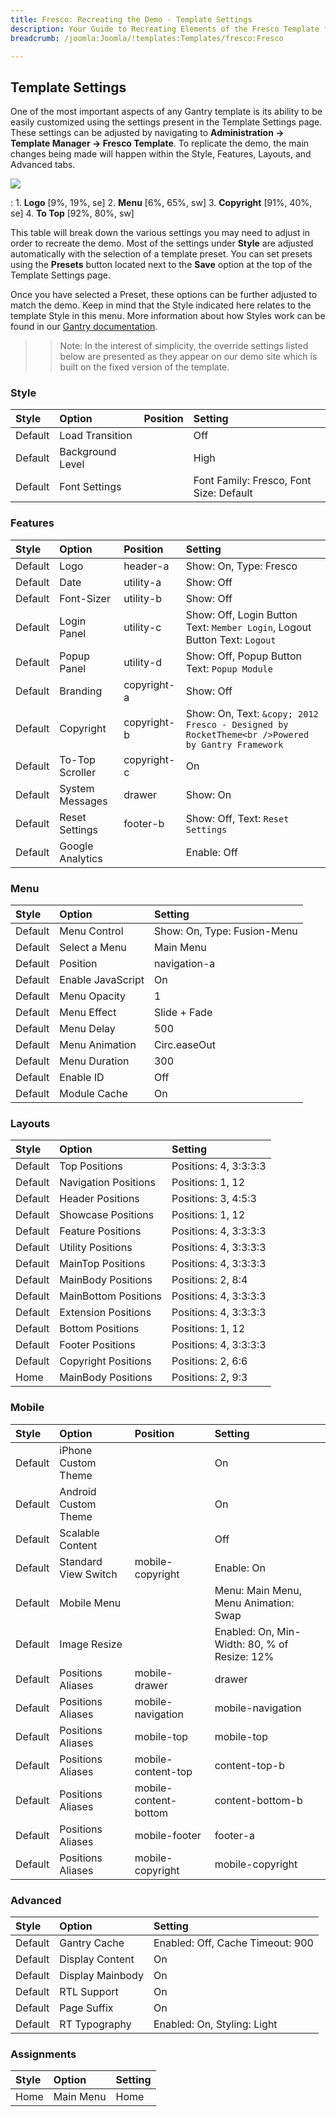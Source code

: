 ```yaml
---
title: Fresco: Recreating the Demo - Template Settings
description: Your Guide to Recreating Elements of the Fresco Template for Joomla
breadcrumb: /joomla:Joomla/!templates:Templates/fresco:Fresco

---
```


Template Settings
-----
One of the most important aspects of any Gantry template is its ability to be easily customized using the settings present in the Template Settings page. These settings can be adjusted by navigating to **Administration -> Template Manager -> Fresco Template**. To replicate the demo, the main changes being made will happen within the Style, Features, Layouts, and Advanced tabs. 

![][fresco2]

:   1. **Logo**  [9%, 19%, se]
    2. **Menu**  [6%, 65%, sw]
    3. **Copyright**  [91%, 40%, se]
    4. **To Top**  [92%, 80%, sw]

This table will break down the various settings you may need to adjust in order to recreate the demo. Most of the settings under **Style** are adjusted automatically with the selection of a template preset. You can set presets using the **Presets** button located next to the **Save** option at the top of the Template Settings page.

Once you have selected a Preset, these options can be further adjusted to match the demo. Keep in mind that the Style indicated here relates to the template Style in this menu. More information about how Styles work can be found in our [Gantry documentation][Style].

>> Note: In the interest of simplicity, the override settings listed below are presented as they appear on our demo site which is built on the fixed version of the template.

### Style
| Style   | Option           | Position | Setting                                 |  
| :------ | :--------------- | :------- | :-------------------------------------- |  
| Default | Load Transition  |          | Off                                     |  
| Default | Background Level |          | High                                    |  
| Default | Font Settings    |          | Font Family: Fresco, Font Size: Default |  

### Features
| Style   | Option           | Position    | Setting                                                                                        |  
| :------ | :--------------- | :---------- | :--------------------------------------------------------------------------------------------- |  
| Default | Logo             | header-a    | Show: On, Type: Fresco                                                                         |  
| Default | Date             | utility-a   | Show: Off                                                                                      |  
| Default | Font-Sizer       | utility-b   | Show: Off                                                                                      |  
| Default | Login Panel      | utility-c   | Show: Off, Login Button Text: `Member Login`, Logout Button Text: `Logout`                     |  
| Default | Popup Panel      | utility-d   | Show: Off, Popup Button Text: `Popup Module`                                                   |  
| Default | Branding         | copyright-a | Show: Off                                                                                      |  
| Default | Copyright        | copyright-b | Show: On, Text: `&copy; 2012 Fresco - Designed by RocketTheme<br />Powered by Gantry Framework`|  
| Default | To-Top Scroller  | copyright-c | On                                                                                             |  
| Default | System Messages  | drawer      | Show: On                                                                                       |  
| Default | Reset Settings   | footer-b    | Show: Off, Text: `Reset Settings`                                                              |  
| Default | Google Analytics |             | Enable: Off                                                                                    |  

### Menu
| Style   | Option            | Setting                     |  
| :------ | :---------------- | :-------------------------- |  
| Default | Menu Control      | Show: On, Type: Fusion-Menu |  
| Default | Select a Menu     | Main Menu                   |  
| Default | Position          | navigation-a                |  
| Default | Enable JavaScript | On                          |  
| Default | Menu Opacity      | 1                           |  
| Default | Menu Effect       | Slide + Fade                |  
| Default | Menu Delay        | 500                         |  
| Default | Menu Animation    | Circ.easeOut                |  
| Default | Menu Duration     | 300                         |  
| Default | Enable ID         | Off                         |  
| Default | Module Cache      | On                          | 

### Layouts
| Style   | Option               | Setting               |  
| :------ | :------------------- | :-------------------- |  
| Default | Top Positions        | Positions: 4, 3:3:3:3 |  
| Default | Navigation Positions | Positions: 1, 12      |  
| Default | Header Positions     | Positions: 3, 4:5:3   |  
| Default | Showcase Positions   | Positions: 1, 12      |  
| Default | Feature Positions    | Positions: 4, 3:3:3:3 |  
| Default | Utility Positions    | Positions: 4, 3:3:3:3 |  
| Default | MainTop Positions    | Positions: 4, 3:3:3:3 |  
| Default | MainBody Positions   | Positions: 2, 8:4     |  
| Default | MainBottom Positions | Positions: 4, 3:3:3:3 |  
| Default | Extension Positions  | Positions: 4, 3:3:3:3 |  
| Default | Bottom Positions     | Positions: 1, 12      |  
| Default | Footer Positions     | Positions: 4, 3:3:3:3 |  
| Default | Copyright Positions  | Positions: 2, 6:6     |  
| Home    | MainBody Positions   | Positions: 2, 9:3     |  

### Mobile
| Style   | Option               | Position              | Setting                                      |  
| :------ | :------------------- | :-------------------- | :------------------------------------------- |  
| Default | iPhone Custom Theme  |                       | On                                           |  
| Default | Android Custom Theme |                       | On                                           |  
| Default | Scalable Content     |                       | Off                                          |  
| Default | Standard View Switch | mobile-copyright      | Enable: On                                   |  
| Default | Mobile Menu          |                       | Menu: Main Menu, Menu Animation: Swap        |  
| Default | Image Resize         |                       | Enabled: On, Min-Width: 80, % of Resize: 12% |  
| Default | Positions Aliases    | mobile-drawer         | drawer                                       |  
| Default | Positions Aliases    | mobile-navigation     | mobile-navigation                            |  
| Default | Positions Aliases    | mobile-top            | mobile-top                                   |  
| Default | Positions Aliases    | mobile-content-top    | content-top-b                                |  
| Default | Positions Aliases    | mobile-content-bottom | content-bottom-b                             |  
| Default | Positions Aliases    | mobile-footer         | footer-a                                     |  
| Default | Positions Aliases    | mobile-copyright      | mobile-copyright                             |  

### Advanced
| Style   | Option           | Setting                          |  
| :------ | :--------------- | :------------------------------- |  
| Default | Gantry Cache     | Enabled: Off, Cache Timeout: 900 |  
| Default | Display Content  | On                               |  
| Default | Display Mainbody | On                               |  
| Default | RTL Support      | On                               |  
| Default | Page Suffix      | On                               |  
| Default | RT Typography    | Enabled: On, Styling: Light      |  

### Assignments
| Style | Option    | Setting |  
| :---- | :-------- | :------ |  
| Home  | Main Menu | Home    |  

[menu]: ../../start/menu.md
[Style]: http://www.gantry-framework.org/documentation/joomla/configure
[fresco2]: assets/fresco.jpeg